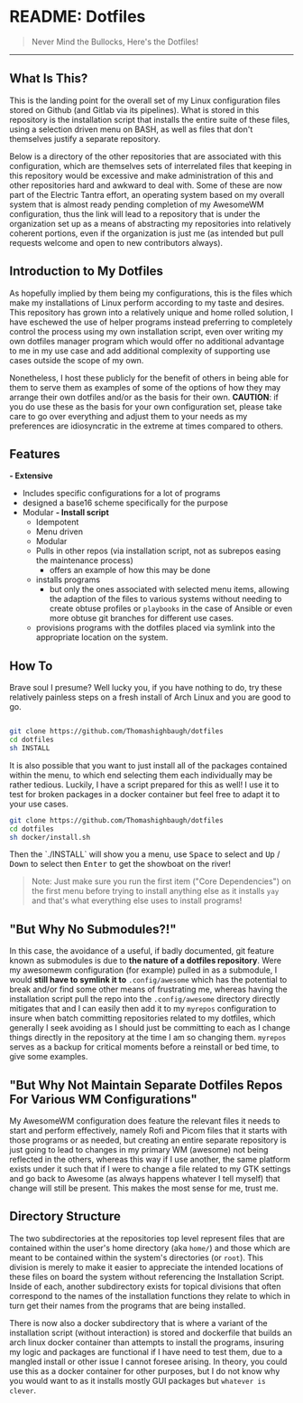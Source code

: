 # README: Dotfiles

> Never Mind the Bullocks, Here's the Dotfiles!

---

## What Is This?

This is the landing point for the overall set of my Linux configuration files stored on Github (and Gitlab via its pipelines). What is stored in this repository is the installation script that installs the entire suite of these files, using a selection driven menu on BASH, as well as files that don't themselves justify a separate repository.

Below is a directory of the other repositories that are associated with this configuration, which are themselves sets of interrelated files that keeping in this repository would be excessive and make administration of this and other repositories hard and awkward to deal with. Some of these are now part of the Electric Tantra effort, an operating system based on my overall system that is almost ready pending completion of my AwesomeWM configuration, thus the link will lead to a repository that is under the organization set up as a means of abstracting my repositories into relatively coherent portions, even if the organization is just me (as intended but pull requests welcome and open to new contributors always).

## Introduction to My Dotfiles

As hopefully implied by them being my configurations, this is the files which make my installations of Linux perform according to my taste and desires. This repository has grown into a relatively unique and home rolled solution, I have eschewed the use of helper programs instead preferring to completely control the process using my own installation script, even over writing my own dotfiles manager program which would offer no additional advantage to me in my use case and add additional complexity of supporting use cases outside the scope of my own.

Nonetheless, I host these publicly for the benefit of others in being able for them to serve them as examples of some of the options of how they may arrange their own dotfiles and/or as the basis for their own. **CAUTION**: if you do use these as the basis for your own configuration set, please take care to go over everything and adjust them to your needs as my preferences are idiosyncratic in the extreme at times compared to others.

## Features

**- Extensive**

- Includes specific configurations for a lot of programs
- designed a base16 scheme specifically for the purpose
- Modular
  **- Install script**
  - Idempotent
  - Menu driven
  - Modular
  - Pulls in other repos (via installation script, not as subrepos easing the maintenance process)
    - offers an example of how this may be done
  - installs programs
    - but only the ones associated with selected menu items, allowing the adaption of the files to various systems without needing to create obtuse profiles or `playbooks` in the case of Ansible or even more obtuse git branches for different use cases.
  - provisions programs with the dotfiles placed via symlink into the appropriate location on the system.

## How To

Brave soul I presume? Well lucky you, if you have nothing to do, try these relatively painless steps on a fresh install of Arch Linux and you are good to go.

```bash

git clone https://github.com/Thomashighbaugh/dotfiles
cd dotfiles
sh INSTALL

```

It is also possible that you want to just install all of the packages contained within the menu, to which end selecting them each individually may be rather tedious. Luckily, I have a script prepared for this as well! I use it to test for broken packages in a docker container but feel free to adapt it to your use cases.

```bash
git clone https://github.com/Thomashighbaugh/dotfiles
cd dotfiles
sh docker/install.sh
```

<p>Then the `./INSTALL` will show you a menu, use <kbd>Space</kbd> to select and <kbd>Up</kbd> / <kbd>Down</kbd> to select then <kbd>Enter</kbd> to get the showboat on the river!</p>

> Note: Just make sure you run the first item ("Core Dependencies") on the first menu before trying to install anything else as it installs `yay` and that's what everything else uses to install programs!

## "But Why No Submodules?!"

In this case, the avoidance of a useful, if badly documented, git feature known as submodules is due to **the nature of a dotfiles repository**. Were my awesomewm configuration (for example) pulled in as a submodule, I would **still have to symlink it to** `.config/awesome` which has the potential to break and/or find some other means of frustrating me, whereas having the installation script pull the repo into the `.config/awesome` directory directly mitigates that and I can easily then add it to my `myrepos` configuration to insure when batch committing repositories related to my dotfiles, which generally I seek avoiding as I should just be committing to each as I change things directly in the repository at the time I am so changing them. `myrepos` serves as a backup for critical moments before a reinstall or bed time, to give some examples.

## "But Why Not Maintain Separate Dotfiles Repos For Various WM Configurations"

My AwesomeWM configuration does feature the relevant files it needs to start and perform effectively, namely Rofi and Picom files that it starts with those programs or as needed, but creating an entire separate repository is just going to lead to changes in my primary WM (awesome) not being reflected in the others, whereas this way if I use another, the same platform exists under it such that if I were to change a file related to my GTK settings and go back to Awesome (as always happens whatever I tell myself) that change will still be present. This makes the most sense for me, trust me.

## Directory Structure

The two subdirectories at the repositories top level represent files that are contained within the user's home directory (aka `home/`) and those which are meant to be contained within the system's directories (or `root`). This division is merely to make it easier to appreciate the intended locations of these files on board the system without referencing the Installation Script. Inside of each, another subdirectory exists for topical divisions that often correspond to the names of the installation functions they relate to which in turn get their names from the programs that are being installed.

There is now also a docker subdirectory that is where a variant of the installation script (without interaction) is stored and dockerfile that builds an arch linux docker container than attempts to install the programs, insuring my logic and packages are functional if I have need to test them, due to a mangled install or other issue I cannot foresee arising. In theory, you could use this as a docker container for other purposes, but I do not know why you would want to as it installs mostly GUI packages but `whatever is clever`.
